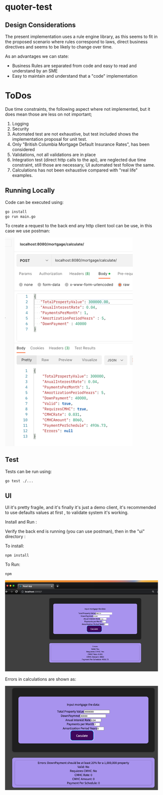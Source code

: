 # quoter-test

## Design Considerations
The present implementation uses a rule engine library, as this seems to fit in the proposed scenario
where rules correspond to laws, direct business directives and seems to be likely to change over time. 

As an advantages we can state:

* Business Rules are separated from code and easy to read and understand by an SME
* Easy to maintain and understand that a "code" implementation 

# ToDos
Due time constraints, the following aspect where not implemented, but it does mean those are less on not important;

1. Logging
2. Security
3. Automated test are not exhaustive, but test included shows the implementation proposal for unit test.
4. Only "British Columbia Mortgage Default Insurance Rates", has been considered 
5. Validations, not all validations are in place 
6. Integration test (direct http calls to the api), are neglected due time constraint, still those are necessary, UI automated test follow the same. 
7. Calculations has not been exhaustive compared with "real life" examples.

## Running Locally

Code can be executed using:
````
go install 
go run main.go 
````

To create a request to the back end any http client tool can be use, in this case we use postman:

![img.png](img.png)

## Test

Tests can be run using:

````
go test ./...
````

## UI
UI it's pretty fragile, and it's finally it's just a demo
client, it's recommended to use defaults values at first , to validate system it's working.

Install and Run : 

Verify the back end is running (you can use postman), then in the "ui" directory : 

To install:
````
npm install 
````

To Run: 
````
npm 
````


![img_1.png](img_1.png)

Errors in calculations are shown as: 

![img_2.png](img_2.png)